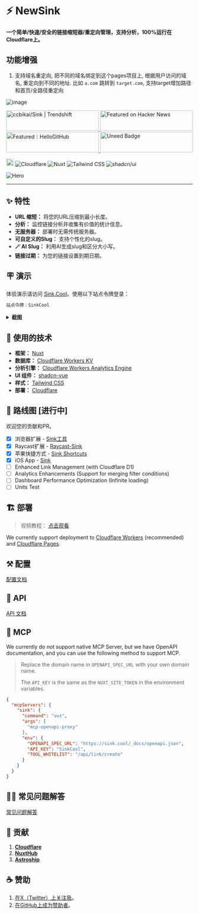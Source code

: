 # ⚡ NewSink

**一个简单/快速/安全的链接缩短器/重定向管理，支持分析，100%运行在Cloudflare上。**

## 功能增强

1. 支持域名重定向, 把不同的域名绑定到这个pages项目上, 根据用户访问的域名, 重定向到不同的地址. 比如 `a.com` 跳转到 `target.com`, 支持target增加路径和首页/全路径重定向
   
![image](https://github.com/user-attachments/assets/030d51a5-8b4f-40f0-8015-4e36f462cb02)


<a href="https://trendshift.io/repositories/10421" target="_blank">
  <img
    src="https://trendshift.io/api/badge/repositories/10421"
    alt="ccbikai/Sink | Trendshift"
    width="250"
    height="55"
  />
</a>
<a href="https://news.ycombinator.com/item?id=40843683" target="_blank">
  <img
    src="https://hackernews-badge.vercel.app/api?id=40843683"
    alt="Featured on Hacker News"
    width="250"
    height="55"
  />
</a>
<a href="https://hellogithub.com/repository/57771fd91d1542c7a470959b677a9944" target="_blank">
  <img
    src="https://abroad.hellogithub.com/v1/widgets/recommend.svg?rid=57771fd91d1542c7a470959b677a9944&claim_uid=qi74Zp23wYKeAVB&theme=neutral"
    alt="Featured｜HelloGitHub"
    width="250"
    height="55"
  />
</a>
<a href="https://www.uneed.best/tool/sink" target="_blank">
  <img
    src="https://www.uneed.best/POTW1.png"
    alt="Uneed Badge"
    width="250"
    height="55"
  />
</a>

[<img src="https://devin.ai/assets/deepwiki-badge.png" alt="DeepWiki" height="20"/>](https://deepwiki.com/ccbikai/Sink)
![Cloudflare](https://img.shields.io/badge/Cloudflare-F69652?style=flat&logo=cloudflare&logoColor=white)
![Nuxt](https://img.shields.io/badge/Nuxt-00DC82?style=flat&logo=nuxtdotjs&logoColor=white)
![Tailwind CSS](https://img.shields.io/badge/Tailwind%20CSS-06B6D4?style=flat&logo=tailwindcss&logoColor=white)
![shadcn/ui](https://img.shields.io/badge/shadcn/ui-000000?style=flat&logo=shadcnui&logoColor=white)

![Hero](./public/image.png)

----

## ✨ 特性

- **URL 缩短：** 将您的URL压缩到最小长度。
- **分析：** 监控链接分析并收集有价值的统计信息。
- **无服务器：** 部署时无需传统服务器。
- **可自定义的Slug：** 支持个性化的slug。
- **🪄 AI Slug：** 利用AI生成slug和区分大小写。
- **链接过期：** 为您的链接设置到期日期。

## 🪧 演示

体验演示请访问 [Sink.Cool](https://sink.cool/dashboard)。使用以下站点令牌登录：

```txt
站点令牌：SinkCool
```

<details>
  <summary><b>截图</b></summary>
  <img alt="分析" src="./docs/images/sink.cool_dashboard.png"/>
  <img alt="链接" src="./docs/images/sink.cool_dashboard_links.png"/>
  <img alt="链接分析" src="./docs/images/sink.cool_dashboard_link_slug.png"/>
</details>

## 🧱 使用的技术

- **框架：** [Nuxt](https://nuxt.com/)
- **数据库：** [Cloudflare Workers KV](https://developers.cloudflare.com/kv/)
- **分析引擎：** [Cloudflare Workers Analytics Engine](https://developers.cloudflare.com/analytics/)
- **UI 组件：** [shadcn-vue](https://www.shadcn-vue.com/)
- **样式：** [Tailwind CSS](https://tailwindcss.com/)
- **部署：** [Cloudflare](https://www.cloudflare.com/)

## 🚗 路线图 [进行中]

欢迎您的贡献和PR。

- [x] 浏览器扩展
      - [Sink工具](https://github.com/zhuzhuyule/sink-extension)
- [x] Raycast扩展
      - [Raycast-Sink](https://github.com/foru17/raycast-sink)
- [x] 苹果快捷方式
      - [Sink Shortcuts](https://s.search1api.com/sink001)
- [x] iOS App
      - [Sink](https://apps.apple.com/app/id6745417598)
- [ ] Enhanced Link Management (with Cloudflare D1)
- [ ] Analytics Enhancements (Support for merging filter conditions)
- [ ] Dashboard Performance Optimization (Infinite loading)
- [ ] Units Test

## 🏗️ 部署

> 视频教程： [点击观看](https://www.youtube.com/watch?v=MkU23U2VE9E)

We currently support deployment to [Cloudflare Workers](./docs/deployment/workers.md) (recommended) and [Cloudflare Pages](./docs/deployment/pages.md).

## ⚒️ 配置

[配置文档](./docs/configuration.md)

## 🔌 API

[API 文档](./docs/api.md)

## 🧰 MCP

We currently do not support native MCP Server, but we have OpenAPI documentation, and you can use the following method to support MCP.

> Replace the domain name in `OPENAPI_SPEC_URL` with your own domain name.
>
> The `API_KEY` is the same as the `NUXT_SITE_TOKEN` in the environment variables.

```json
{
  "mcpServers": {
    "sink": {
      "command": "uvx",
      "args": [
        "mcp-openapi-proxy"
      ],
      "env": {
        "OPENAPI_SPEC_URL": "https://sink.cool/_docs/openapi.json",
        "API_KEY": "SinkCool",
        "TOOL_WHITELIST": "/api/link/create"
      }
    }
  }
}
```

## 🙋🏻 常见问题解答

[常见问题解答](./docs/faqs.md)

## 💖 贡献

1. [**Cloudflare**](https://www.cloudflare.com/)
2. [**NuxtHub**](https://hub.nuxt.com/)
3. [**Astroship**](https://astroship.web3templates.com/)

## ☕ 赞助

1. [在X（Twitter）上关注我](https://404.li/kai)。
2. [在GitHub上成为赞助者](https://github.com/sponsors/ccbikai)。
